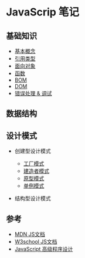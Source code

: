 # JavaScrip 笔记

## 基础知识

* [基本概念](./基础知识/基本概念.md)
* [引用类型](./基础知识/引用类型.md)
* [面向对象](./基础知识/面向对象.md)
* [函数](./基础知识/函数.md)
* [BOM](./基础知识/BOM.md)
* [DOM](./基础知识/DOM.md)
* [错误处理 & 调试](./基础知识/错误处理&调试.md)

## 数据结构

## 设计模式

* 创建型设计模式
  * [工厂模式](./设计模式/工厂模式.md)
  * [建造者模式](./设计模式/建造者模式.md)
  * [原型模式](./设计模式/原型模式.md)
  * [单例模式](./设计模式/单例模式.md)


* 结构型设计模式



## 参考

* [MDN JS文档](https://developer.mozilla.org/zh-CN/docs/Web/JavaScript/Reference/Global_Objects)
* [W3school JS文档](http://www.w3school.com.cn/jsref/index.asp)
* [JavaScript 高级程序设计](http://www.ituring.com.cn/book/946)